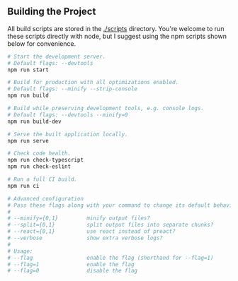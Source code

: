 ## Building the Project

All build scripts are stored in the [./scripts](./scripts) directory. You're welcome to run these scripts directly with node, but I suggest using the npm scripts shown below for convenience.

```sh
# Start the development server.
# Default flags: --devtools
npm run start

# Build for production with all optimizations enabled.
# Default flags: --minify --strip-console
npm run build

# Build while preserving development tools, e.g. console logs.
# Default flags: --devtools --minify=0
npm run build-dev

# Serve the built application locally.
npm run serve

# Check code health.
npm run check-typescript
npm run check-eslint

# Run a full CI build.
npm run ci

# Advanced configuration
# Pass these flags along with your command to change its default behavior.
#
# --minify={0,1}         minify output files?
# --split={0,1}          split output files into separate chunks?
# --react={0,1}          use react instead of preact?
# --verbose              show extra verbose logs?
#
# Usage:
# --flag                 enable the flag (shorthand for --flag=1)
# --flag=1               enable the flag
# --flag=0               disable the flag
```
